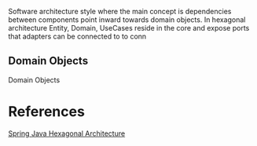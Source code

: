  Software architecture style where the main concept is dependencies between components point inward towards domain objects. In hexagonal architecture Entity, Domain, UseCases reside in the core and expose ports that adapters can be connected to to conn



## Domain Objects
Domain Objects












# References
[Spring Java Hexagonal Architecture](https://reflectoring.io/spring-hexagonal/)